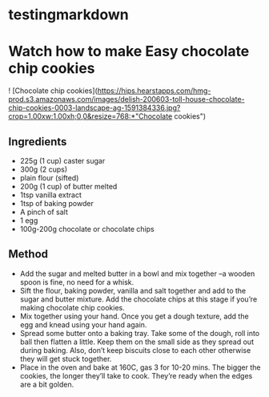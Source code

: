 # testingmarkdown

# Watch how to make Easy chocolate chip cookies
! [Chocolate chip cookies](https://hips.hearstapps.com/hmg-prod.s3.amazonaws.com/images/delish-200603-toll-house-chocolate-chip-cookies-0003-landscape-ag-1591384336.jpg?crop=1.00xw:1.00xh;0,0&resize=768:*"Chocolate cookies")

## Ingredients

- 225g (1 cup) caster sugar
- 300g (2 cups) 
- plain flour (sifted)
- 200g (1 cup) of butter melted
- 1tsp vanilla extract
- 1tsp of baking powder
- A pinch of salt
- 1 egg
- 100g-200g chocolate or chocolate chips

## Method

- Add the sugar and melted butter in a bowl and mix together –a wooden spoon is fine, no need for a whisk.
- Sift the flour, baking powder, vanilla and salt together and add to the sugar and butter mixture. Add the chocolate chips at this stage if you’re making chocolate chip cookies.
- Mix together using your hand. Once you get a dough texture, add the egg and knead using your hand again.
- Spread some butter onto a baking tray. Take some of the dough, roll into ball then flatten a little. Keep them on the small side as they spread out during baking. Also, don’t keep biscuits close to each other otherwise they will get stuck together.
- Place in the oven and bake at 160C, gas 3 for 10-20 mins. The bigger the cookies, the longer they’ll take to cook. They’re ready when the edges are a bit golden.
